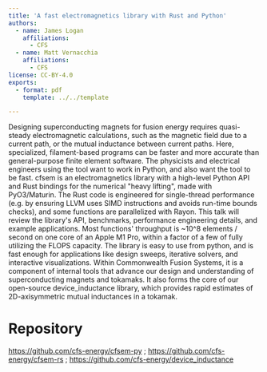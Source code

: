 ```yaml
---
title: 'A fast electromagnetics library with Rust and Python'
authors:
  - name: James Logan
    affiliations:
      - CFS
  - name: Matt Vernacchia
    affiliations:
      - CFS
license: CC-BY-4.0
exports:
  - format: pdf
    template: ../../template

---
```


Designing superconducting magnets for fusion energy requires quasi-steady electromagnetic calculations, such as the magnetic field due to a current path, or the mutual inductance between current paths. Here, specialized, filament-based programs can be faster and more accurate than general-purpose finite element software. The physicists and electrical engineers using the tool want to work in Python, and also want the tool to be fast.
cfsem is an electromagnetics library with a high-level Python API and Rust bindings for the numerical "heavy lifting", made with PyO3/Maturin. The Rust code is engineered for single-thread performance (e.g. by ensuring LLVM uses SIMD instructions and avoids run-time bounds checks), and some functions are parallelized with Rayon.
This talk will review the library's API, benchmarks, performance engineering details, and example applications. Most functions' throughput is ~10^8 elements / second on one core of an Apple M1 Pro, within a factor of a few of fully utilizing the FLOPS capacity. The library is easy to use from python, and is fast enough for applications like design sweeps, iterative solvers, and interactive visualizations. Within Commonwealth Fusion Systems, it is a component of internal tools that advance our design and understanding of superconducting magnets and tokamaks. It also forms the core of our open-source device_inductance library, which provides rapid estimates of 2D-axisymmetric mutual inductances in a tokamak.

# Repository
https://github.com/cfs-energy/cfsem-py ; https://github.com/cfs-energy/cfsem-rs ; https://github.com/cfs-energy/device_inductance

